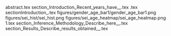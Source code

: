 abstract.tex
section_Introduction_Recent_years_have__.tex
.tex
sectionIntroduction_.tex
figures/gender_age_bar1/gender_age_bar1.png
figures/sei_hist/sei_hist.png
figures/sei_age_heatmap/sei_age_heatmap.png
1.tex
section_Inference_Methodology_Describe_here__.tex
section_Results_Describe_results_obtained__.tex
